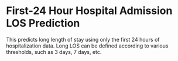 # First-24 Hour Hospital Admission LOS Prediction

This predicts long length of stay using only the first 24 hours of hospitalization data. Long LOS can be
defined according to various thresholds, such as 3 days, 7 days, etc.
